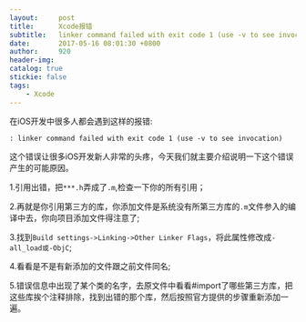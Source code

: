 ```yaml
---
layout:     post
title:      Xcode报错
subtitle:   linker command failed with exit code 1 (use -v to see invocation) 
date:       2017-05-16 08:01:30 +0800
author:     920
header-img: 
catalog: true
stickie: false
tags:
    - Xcode
---
```


在iOS开发中很多人都会遇到这样的报错:
```
: linker command failed with exit code 1 (use -v to see invocation) 
```
这个错误让很多iOS开发新人非常的头疼，今天我们就主要介绍说明一下这个错误产生的可能原因。

1.引用出错，把`***.h`弄成了`.m`,检查一下你的所有引用；

2.再就是你引用第三方的库，你添加文件是系统没有所第三方库的`.m`文件参入的编译中去，你向项目添加文件得注意了;

3.找到`Build settings->Linking->Other Linker Flags`，将此属性修改成`-all_load或-ObjC`;

4.看看是不是有新添加的文件跟之前文件同名;

5.错误信息中出现了某个类的名字，去原文件中看看#import了哪些第三方库，把这些库挨个注释排除，找到出错的那个库，然后按照官方提供的步骤重新添加一遍。